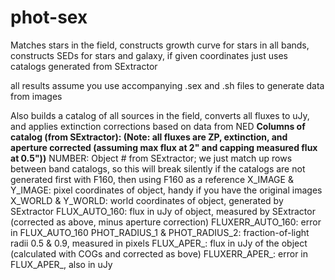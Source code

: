 phot-sex
========

Matches stars in the field, constructs growth curve for stars in all bands, constructs SEDs for stars and galaxy, if given coordinates 
just uses catalogs generated from SExtractor

all results assume you use accompanying .sex and .sh files to generate data from images

Also builds a catalog of all sources in the field, converts all fluxes to uJy, and applies extinction corrections based on data from NED
**Columns of catalog (from SExtractor): (Note: all fluxes are ZP, extinction, and aperture corrected (assuming max flux at 2" and capping measured flux at 0.5"))**
NUMBER: Object # from SExtractor; we just match up rows between band catalogs, so this will break silently if the catalogs are not generated first with F160, then using F160 as a reference
X_IMAGE & Y_IMAGE: pixel coordinates of object, handy if you have the original images
X_WORLD & Y_WORLD: world coordinates of object, generated by SExtractor
FLUX_AUTO_160: flux in uJy of object, measured by SExtractor (corrected as above, minus aperture correction)
FLUXERR_AUTO_160: error in FLUX_AUTO_160
PHOT_RADIUS_1 & PHOT_RADIUS_2: fraction-of-light radii 0.5 & 0.9, measured in pixels
FLUX_APER_<BAND>: flux in uJy of the object (calculated with COGs and corrected as bove)
FLUXERR_APER_<BAND>: error in FLUX_APER_<BAND>, also in uJy